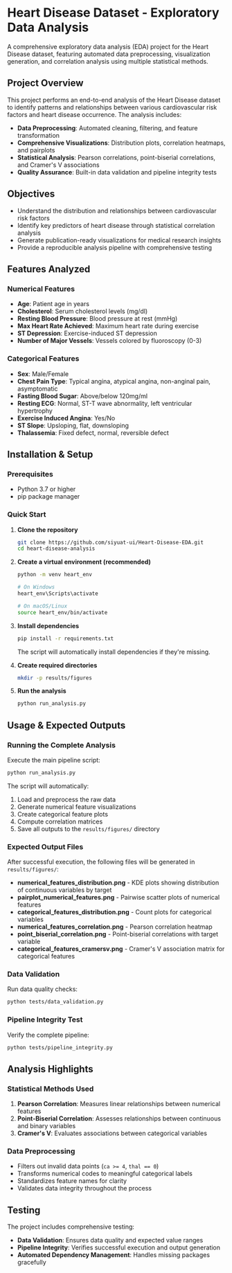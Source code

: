 # Heart Disease Dataset - Exploratory Data Analysis

A comprehensive exploratory data analysis (EDA) project for the Heart Disease dataset, featuring automated data preprocessing, visualization generation, and correlation analysis using multiple statistical methods.

## Project Overview

This project performs an end-to-end analysis of the Heart Disease dataset to identify patterns and relationships between various cardiovascular risk factors and heart disease occurrence. The analysis includes:

- **Data Preprocessing**: Automated cleaning, filtering, and feature transformation
- **Comprehensive Visualizations**: Distribution plots, correlation heatmaps, and pairplots
- **Statistical Analysis**: Pearson correlations, point-biserial correlations, and Cramer's V associations
- **Quality Assurance**: Built-in data validation and pipeline integrity tests

## Objectives

- Understand the distribution and relationships between cardiovascular risk factors
- Identify key predictors of heart disease through statistical correlation analysis
- Generate publication-ready visualizations for medical research insights
- Provide a reproducible analysis pipeline with comprehensive testing

## Features Analyzed

### Numerical Features
- **Age**: Patient age in years
- **Cholesterol**: Serum cholesterol levels (mg/dl)
- **Resting Blood Pressure**: Blood pressure at rest (mmHg)
- **Max Heart Rate Achieved**: Maximum heart rate during exercise
- **ST Depression**: Exercise-induced ST depression
- **Number of Major Vessels**: Vessels colored by fluoroscopy (0-3)

### Categorical Features
- **Sex**: Male/Female
- **Chest Pain Type**: Typical angina, atypical angina, non-anginal pain, asymptomatic
- **Fasting Blood Sugar**: Above/below 120mg/ml
- **Resting ECG**: Normal, ST-T wave abnormality, left ventricular hypertrophy
- **Exercise Induced Angina**: Yes/No
- **ST Slope**: Upsloping, flat, downsloping
- **Thalassemia**: Fixed defect, normal, reversible defect

## Installation & Setup

### Prerequisites
- Python 3.7 or higher
- pip package manager

### Quick Start

1. **Clone the repository**
   ```bash
   git clone https://github.com/siyuat-ui/Heart-Disease-EDA.git
   cd heart-disease-analysis
   ```

2. **Create a virtual environment (recommended)**
   ```bash
   python -m venv heart_env
   
   # On Windows
   heart_env\Scripts\activate
   
   # On macOS/Linux
   source heart_env/bin/activate
   ```

3. **Install dependencies**
   ```bash
   pip install -r requirements.txt
   ```
   
   The script will automatically install dependencies if they're missing.

4. **Create required directories**
   ```bash
   mkdir -p results/figures
   ```

5. **Run the analysis**
   ```bash
   python run_analysis.py
   ```

## Usage & Expected Outputs

### Running the Complete Analysis

Execute the main pipeline script:

```bash
python run_analysis.py
```

The script will automatically:
1. Load and preprocess the raw data
2. Generate numerical feature visualizations
3. Create categorical feature plots
4. Compute correlation matrices
5. Save all outputs to the `results/figures/` directory

### Expected Output Files

After successful execution, the following files will be generated in `results/figures/`:

- **numerical_features_distribution.png** - KDE plots showing distribution of continuous variables by target
- **pairplot_numerical_features.png** - Pairwise scatter plots of numerical features
- **categorical_features_distribution.png** - Count plots for categorical variables
- **numerical_features_correlation.png** - Pearson correlation heatmap
- **point_biserial_correlation.png** - Point-biserial correlations with target variable
- **categorical_features_cramersv.png** - Cramer's V association matrix for categorical features

### Data Validation

Run data quality checks:

```bash
python tests/data_validation.py
```

### Pipeline Integrity Test

Verify the complete pipeline:

```bash
python tests/pipeline_integrity.py
```

## Analysis Highlights

### Statistical Methods Used

1. **Pearson Correlation**: Measures linear relationships between numerical features
2. **Point-Biserial Correlation**: Assesses relationships between continuous and binary variables
3. **Cramer's V**: Evaluates associations between categorical variables

### Data Preprocessing

- Filters out invalid data points (`ca >= 4`, `thal == 0`)
- Transforms numerical codes to meaningful categorical labels
- Standardizes feature names for clarity
- Validates data integrity throughout the process

## Testing

The project includes comprehensive testing:

- **Data Validation**: Ensures data quality and expected value ranges
- **Pipeline Integrity**: Verifies successful execution and output generation
- **Automated Dependency Management**: Handles missing packages gracefully
